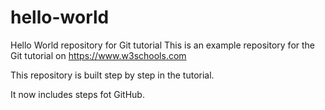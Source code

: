 # hello-world
Hello World repository for Git tutorial
This is an example repository for the Git tutorial on https://www.w3schools.com

This repository is built step by step in the tutorial.

It now includes steps fot GitHub.
